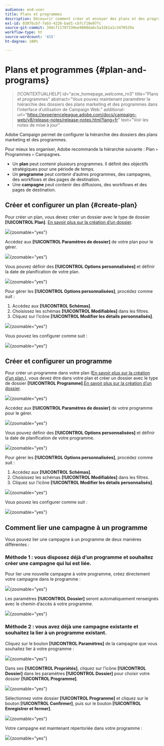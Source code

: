 ```yaml
---
audience: end-user
title: Plans et programmes
description: Découvrir comment créer et envoyer des plans et des programmes dans Adobe Campaign
exl-id: 0307bcb7-7ab5-4226-bad1-cb7cf10e97fc
source-git-commit: 39dcf11797339ee9800da6c5a32b1a1c3470529a
workflow-type: ht
source-wordcount: '415'
ht-degree: 100%

---
```


# Plans et programmes {#plan-and-programs}

>[!CONTEXTUALHELP]
>id="acw_homepage_welcome_rn3"
>title="Plans et programmes"
>abstract="Vous pouvez maintenant paramétrer la hiérarchie des dossiers des plans marketing et des programmes dans l’interface d’utilisation de Campaign Web."
>additional-url="https://experienceleague.adobe.com/docs/campaign-web/v8/release-notes/release-notes.html?lang=fr" text="Voir les notes de mise à jour"

Adobe Campaign permet de configurer la hiérarchie des dossiers des plans marketing et des programmes.

Pour mieux les organiser, Adobe recommande la hiérarchie suivante : Plan `>` Programmes `>` Campagnes.

* Un **plan** peut contenir plusieurs programmes. Il définit des objectifs stratégiques pour une période de temps.
* Un **programme** peut contenir d’autres programmes, des campagnes, des workflows et des pages de destination.
* Une **campagne** peut contenir des diffusions, des workflows et des pages de destination.

## Créer et configurer un plan {#create-plan}

Pour créer un plan, vous devez créer un dossier avec le type de dossier **[!UICONTROL Plan]**. [En savoir plus sur la création d’un dossier](../get-started/work-with-folders.md).

![](assets/plan_create.png){zoomable="yes"}

Accédez aux **[!UICONTROL Paramètres de dossier]** de votre plan pour le gérer.

![](assets/plan_settings.png){zoomable="yes"}

Vous pouvez définir des **[!UICONTROL Options personnalisées]** et définir la date de planification de votre plan.

![](assets/plan_options.png){zoomable="yes"}

Pour gérer les **[!UICONTROL Options personnalisées]**, procédez comme suit :

1. Accédez aux **[!UICONTROL Schémas]**.
1. Choisissez les schémas **[!UICONTROL Modifiables]** dans les filtres.
1. Cliquez sur l’icône **[!UICONTROL Modifier les détails personnalisés]**.

![](assets/plan_edit.png){zoomable="yes"}

Vous pouvez les configurer comme suit :

![](assets/plan_customfields.png){zoomable="yes"}

## Créer et configurer un programme

Pour créer un programme dans votre plan ([En savoir plus sur la création d’un plan.](#create-plan)), vous devez être dans votre plan et créer un dossier avec le type de dossier **[!UICONTROL Programme]**.[En savoir plus sur la création d’un dossier](../get-started/work-with-folders.md).

![](assets/program_create.png){zoomable="yes"}

Accédez aux **[!UICONTROL Paramètres de dossier]** de votre programme pour le gérer.

![](assets/program_settings.png){zoomable="yes"}

Vous pouvez définir des **[!UICONTROL Options personnalisées]** et définir la date de planification de votre programme.

![](assets/program_options.png){zoomable="yes"}

Pour gérer les **[!UICONTROL Options personnalisées]**, procédez comme suit :

1. Accédez aux **[!UICONTROL Schémas]**.
1. Choisissez les schémas **[!UICONTROL Modifiables]** dans les filtres.
1. Cliquez sur l’icône **[!UICONTROL Modifier les détails personnalisés]**.

![](assets/program_edit.png){zoomable="yes"}

Vous pouvez les configurer comme suit :

![](assets/program_customfields.png){zoomable="yes"}

## Comment lier une campagne à un programme

Vous pouvez lier une campagne à un programme de deux manières différentes :

### Méthode 1 : vous disposez déjà d’un programme et souhaitez créer une campagne qui lui est liée.

Pour lier une nouvelle campagne à votre programme, créez directement votre campagne dans le programme :

![](assets/program_campaign_create.png){zoomable="yes"}

Les paramètres **[!UICONTROL Dossier]** seront automatiquement renseignés avec le chemin d’accès à votre programme.

![](assets/program_campaign_folder.png){zoomable="yes"}

### Méthode 2 : vous avez déjà une campagne existante et souhaitez la lier à un programme existant.

Cliquez sur le bouton **[!UICONTROL Paramètres]** de la campagne que vous souhaitez lier à votre programme :

![](assets/campaign_settings.png){zoomable="yes"}

Dans ses **[!UICONTROL Propriétés]**, cliquez sur l’icône **[!UICONTROL Dossier]** dans les paramètres **[!UICONTROL Dossier]** pour choisir votre dossier **[!UICONTROL Programme]**.

![](assets/campaign_folder.png){zoomable="yes"}

Sélectionnez votre dossier **[!UICONTROL Programme]** et cliquez sur le bouton **[!UICONTROL Confirmer]**, puis sur le bouton **[!UICONTROL Enregistrer et fermer]**.

![](assets/campaign_linked.png){zoomable="yes"}

Votre campagne est maintenant répertoriée dans votre programme :

![](assets/campaign_in_program.png){zoomable="yes"}
